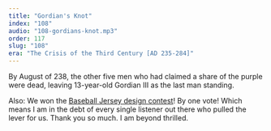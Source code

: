 ```yaml
---
title: "Gordian's Knot"
index: "108"
audio: "108-gordians-knot.mp3"
order: 117
slug: "108"
era: "The Crisis of the Third Century [AD 235-284]"
---
```


By August of 238, the other five men who had claimed a share of the purple were dead, leaving 13-year-old Gordian III as the last man standing.



Also: We won the [Baseball Jersey design contest](http://www.uniwatchblog.com/2010/09/12/and-the-winner-is-2/)! By one vote! Which means I am in the debt of every single listener out there who pulled the lever for us. Thank you so much. I am beyond thrilled.
